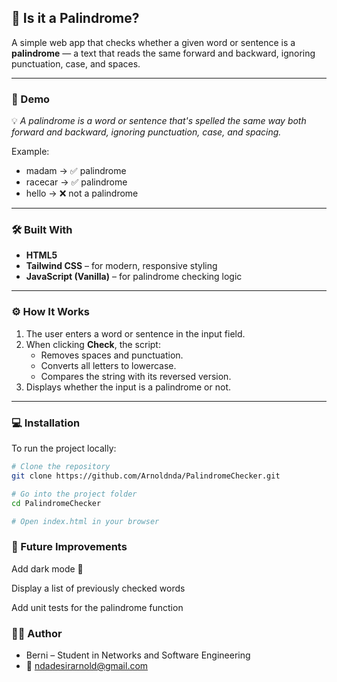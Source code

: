## 🧠 Is it a Palindrome?

A simple web app that checks whether a given word or sentence is a **palindrome** — a text that reads the same forward and backward, ignoring punctuation, case, and spaces.

---

### 🚀 Demo

💡 *A palindrome is a word or sentence that's spelled the same way both forward and backward, ignoring punctuation, case, and spacing.*

Example:
- madam → ✅ palindrome
- racecar → ✅ palindrome
- hello → ❌ not a palindrome
---

### 🛠️ Built With

- **HTML5**
- **Tailwind CSS** – for modern, responsive styling  
- **JavaScript (Vanilla)** – for palindrome checking logic  

---

### ⚙️ How It Works

1. The user enters a word or sentence in the input field.  
2. When clicking **Check**, the script:
   - Removes spaces and punctuation.
   - Converts all letters to lowercase.
   - Compares the string with its reversed version.  
3. Displays whether the input is a palindrome or not.

---

### 💻 Installation

To run the project locally:

```bash
# Clone the repository
git clone https://github.com/Arnoldnda/PalindromeChecker.git

# Go into the project folder
cd PalindromeChecker

# Open index.html in your browser
 ```

### 🧩 Future Improvements
Add dark mode 🌙

Display a list of previously checked words

Add unit tests for the palindrome function

### 🧑‍💻 Author

- Berni – Student in Networks and Software Engineering
- 📧 ndadesirarnold@gmail.com
